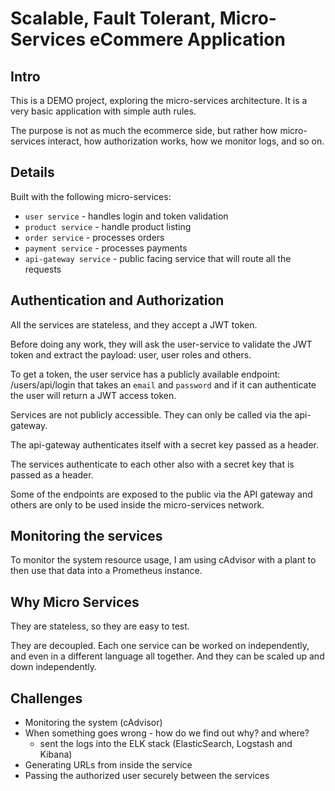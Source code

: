 # Scalable, Fault Tolerant, Micro-Services eCommere Application

## Intro

This is a DEMO project, exploring the micro-services architecture. It is a very 
basic application with simple auth rules. 

The purpose is not as much the ecommerce side, but rather how micro-services
interact, how authorization works, how we monitor logs, and so on.

## Details

Built with the following micro-services:

- `user service` - handles login and token validation
- `product service` - handle product listing
- `order service` - processes orders
- `payment service` - processes payments
- `api-gateway service` - public facing service that will route all the requests


## Authentication and Authorization 

All the services are stateless, and they accept a JWT token. 

Before doing any work, they will ask the user-service to validate the JWT token
and extract the payload: user, user roles and others. 

To get a token, the user service has a publicly available endpoint: /users/api/login
that takes an `email` and `password` and if it can authenticate the user will
return a JWT access token. 

Services are not publicly accessible. They can only be called via the api-gateway.

The api-gateway authenticates itself with a secret key passed as a header.

The services authenticate to each other also with a secret key that is passed as a 
header. 

Some of the endpoints are exposed to the public via the API gateway and others
are only to be used inside the micro-services network.

## Monitoring the services 

To monitor the system resource usage, I am using cAdvisor with a plant to then 
use that data into a Prometheus instance.

## Why Micro Services

They are stateless, so they are easy to test.

They are decoupled. Each one service can be worked on independently, and even
in a different language all together. And they can be scaled up and down
independently. 

## Challenges

- Monitoring the system (cAdvisor)
- When something goes wrong - how do we find out why? and where?
  - sent the logs into the ELK stack (ElasticSearch, Logstash and Kibana) 
- Generating URLs from inside the service
- Passing the authorized user securely between the services
